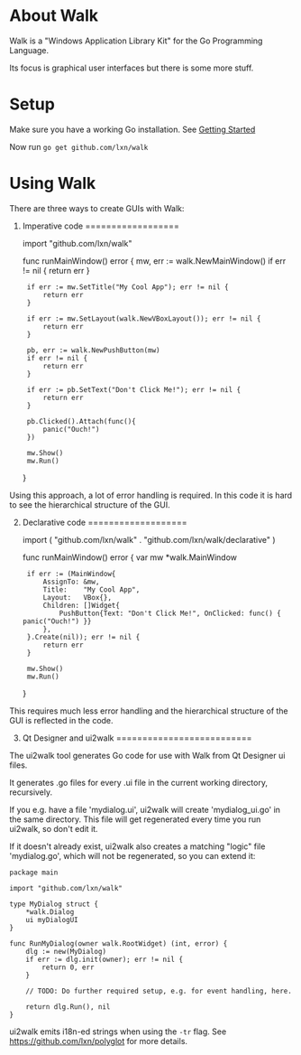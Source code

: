 About Walk
==========

Walk is a "Windows Application Library Kit" for the Go Programming Language.

Its focus is graphical user interfaces but there is some more stuff.

Setup
=====

Make sure you have a working Go installation.
See [Getting Started](http://golang.org/doc/install.html)

Now run `go get github.com/lxn/walk`

Using Walk
==========

There are three ways to create GUIs with Walk:

1. Imperative code
==================

	import "github.com/lxn/walk"

	func runMainWindow() error {
		mw, err := walk.NewMainWindow()
		if err != nil {
			return err
		}
		
		if err := mw.SetTitle("My Cool App"); err != nil {
			return err
		}
		
		if err := mw.SetLayout(walk.NewVBoxLayout()); err != nil {
			return err
		}
		
		pb, err := walk.NewPushButton(mw)
		if err != nil {
			return err
		}

		if err := pb.SetText("Don't Click Me!"); err != nil {
			return err
		}
		
		pb.Clicked().Attach(func(){
			panic("Ouch!")
		})
		
		mw.Show()
		mw.Run()
	}

Using this approach, a lot of error handling is required. In this code
it is hard to see the hierarchical structure of the GUI.

2. Declarative code
===================

	import (
		"github.com/lxn/walk"
		. "github.com/lxn/walk/declarative"
	)
	
	func runMainWindow() error {
		var mw *walk.MainWindow
		
		if err := (MainWindow{
			AssignTo: &mw,
			Title:    "My Cool App",
			Layout:   VBox{},
			Children: []Widget{
				PushButton{Text: "Don't Click Me!", OnClicked: func() { panic("Ouch!") }}
			},
		}.Create(nil)); err != nil {
			return err
		}
		
		mw.Show()
		mw.Run()
	}

This requires much less error handling and the hierarchical structure of the GUI is reflected in the code.

3. Qt Designer and ui2walk
==========================

The ui2walk tool generates Go code for use with Walk from Qt Designer ui files.

It generates .go files for every .ui file in the current working directory,
recursively.

If you e.g. have a file 'mydialog.ui', ui2walk will create 'mydialog_ui.go' in 
the same directory. This file will get regenerated every time you run ui2walk,
so don't edit it.

If it doesn't already exist, ui2walk also creates a matching "logic" file 
'mydialog.go', which will not be regenerated, so you can extend it:

	package main

	import "github.com/lxn/walk"

	type MyDialog struct {
		*walk.Dialog
		ui myDialogUI
	}

	func RunMyDialog(owner walk.RootWidget) (int, error) {
		dlg := new(MyDialog)
		if err := dlg.init(owner); err != nil {
			return 0, err
		}
	
		// TODO: Do further required setup, e.g. for event handling, here.

		return dlg.Run(), nil
	}

ui2walk emits i18n-ed strings when using the `-tr` flag. See
https://github.com/lxn/polyglot for more details.